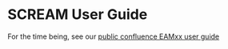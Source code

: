 # SCREAM User Guide

For the time being, see our [public confluence EAMxx user guide](https://acme-climate.atlassian.net/wiki/spaces/DOC/pages/3858890786/EAMxx+User+s+Guide)
